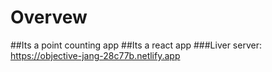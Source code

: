 # Overvew
##Its a point counting app
##Its a react app
###Liver server: https://objective-jang-28c77b.netlify.app
